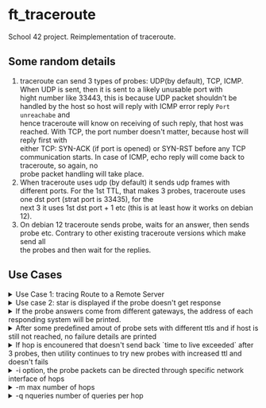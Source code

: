 # ft_traceroute
School 42 project. Reimplementation of traceroute.
## Some random details ##
1. traceroute can send 3 types of probes: UDP(by default), TCP, ICMP. When UDP is sent, then it is sent to a likely unusable port with  
hight number like 33443, this is because UDP packet shouldn't be handled by the host so host will reply with ICMP error reply `Port unreachabe` and  
hence traceroute will know on receiving of such reply, that host was reached. With TCP, the port number doesn't matter, because host will reply first with  
either TCP: SYN-ACK (if port is opened) or SYN-RST before any TCP communication starts. In case of ICMP, echo reply will come back to traceroute, so again, no  
probe packet handling will take place.
2. When traceroute uses udp (by default) it sends udp frames with different ports. For the 1st TTL, that makes 3 probes, traceroute uses one dst port (strat port is 33435), for the  
next 3 it uses 1st dst port + 1 etc (this is at least how it works on debian 12).
3. On debian 12 traceroute sends probe, waits for an answer, then sends probe etc. Contrary to other existing traceroute versions which make send all  
the probes and then wait for the replies.
## Use Cases

<details>
  <summary>Use Case 1: tracing Route to a Remote Server</summary>

  **Description**: This use case demonstrates how to trace the route to a remote server, such as `10.0.81.131`.
  
  **Details**:
  - **TTL** - 1, 2, 3 - are TTLs of the UDP packet sent to host
  - **round trip time** - traceroute sends by default 3 probes for a TTL. the time between sending of probe and receiving reply to a probe  
  is a round trip time. Below traceroute sends 3 probes with TTL = 1, and displays 3 round trip times for each probe: 13.929ms  4.154ms  2.038ms
  
  **Command and output**:
    
    ```bash
    traceroute 10.0.81.131
    1   10.0.2.2  0.245ms  0.225ms  0.079ms 
    2   192.168.43.1  13.929ms  4.154ms  2.038ms 
    3   10.0.81.131  31.877ms  20.503ms  40.334ms

</details>
<details>
  <summary>Use case 2: star is displayed if the probe doesn't get response</summary>
    
  **Description:** If the answer (ICMP error reply - time to live exceeded) is not received back, then start is displayed instead of round trip time

        ```bash```
        traceroute google.com
        traceroute to google.com (142.251.36.238), 64 hops max
        1   10.0.2.2  0.176ms  0.106ms  0.130ms 
        2   192.168.43.1  6.921ms  2.566ms  2.447ms 
        3   10.0.81.131  53.025ms  21.549ms  27.415ms 
        4   10.81.102.92  30.508ms  38.622ms  24.494ms 
        5   *  *  * 
        6   62.53.206.66  52.642ms  19.375ms  34.817ms 
        7   62.53.13.83  68.262ms  28.104ms  19.700ms 
        8   72.14.219.226  45.127ms  19.250ms  19.797ms 
        9   192.178.105.123  39.196ms  24.409ms  29.427ms 
        10  108.170.228.33  31.935ms  22.503ms  17.897ms 
        11  142.251.36.238  25.186ms  29.515ms  34.781ms 

  **Response to one probe is not received**
    
        ```bash```
        traceroute to google.com (142.251.36.238), 64 hops max
        1   10.0.2.2  0.326ms  0.280ms  0.159ms 
        2   192.168.43.1  5.388ms  2.109ms  1.669ms 
        3   10.0.81.130  32.848ms  35.072ms  17.855ms 
        4   10.81.102.90  29.596ms  36.426ms  34.302ms 
        5   *  10.81.85.22  41.662ms  26.309ms 
        6   62.53.206.66  38.134ms  20.294ms  30.536ms 
        7   62.53.13.83  38.385ms  28.914ms  20.122ms 
        8   72.14.219.226  40.342ms  14.813ms  23.791ms 
        9   192.178.105.123  32.925ms  26.350ms  38.407ms 
        10   108.170.228.33  48.501ms  34.751ms  29.510ms 
        11   142.251.36.238  28.919ms  31.447ms  29.909ms
  **Another variation**
    
    ```bash```
    8   62.53.6.127  26.723ms  *  23.750ms
</details>
<details>
    <summary>If the probe answers come from different gateways, the address of each responding system will be printed.</summary>

    ```bash```
    1  192.168.1.1 (192.168.1.1)  1.123 ms  1.234 ms  1.345 ms
    2  10.0.0.1 (10.0.0.1)  5.678 ms  5.789 ms  6.012 ms
    3  192.0.2.1 (192.0.2.1)  10.123 ms  10.456 ms  10.789 ms
    4  203.0.113.1 (203.0.113.1)  15.234 ms  15.456 ms
    203.0.113.2 (203.0.113.2)  16.123 ms
    5  198.51.100.1 (198.51.100.1)  20.345 ms  20.567 ms  20.789 ms

</details>
<details>
    <summary>After some predefined amout of probe sets with different ttls and if host is still not reached, no failure details are printed</summary>

    ```bash```
    52   *  *  * 
    53   *  *  * 
    54   *  *  * 
    55   *  *  * 
    56   *  *  * 
    57   *  *  * 
    58   *  *  * 
    59   *  *  * 
    60   *  *  * 
    61   *  *  * 
    62   *  *  * 
    63   *  *  * 
    64   *  *  *
</details>
<details>
    <summary>If hop is encounered that doesn't send back `time to live exceeded` after 3 probes, then utility continues to try new probes with increased ttl and  
    doesn't fails</summary>
    *this is because there are hosts that pass on the packet, but doesn't reply with ICMP time to live exceeded*

    ```bash```
    traceroute www.akamai.com
    traceroute to e259222.dscx.akamaiedge.net (23.38.123.177), 64 hops max
    1   10.0.2.2  0.183ms  0.027ms  0.084ms 
    2   192.168.43.1  32.558ms  3.950ms  1.979ms 
    3   10.0.81.130  29.278ms  24.964ms  38.483ms 
    4   10.81.102.88  45.813ms  28.630ms  33.669ms 
    5   *  *  * 
    6   62.53.206.66  45.596ms  36.277ms  30.889ms 
    7   62.53.13.83  31.498ms  36.900ms  30.792ms 
    8   194.59.190.59  18.651ms  37.981ms  20.738ms 
    9   *  *  * 
    10  *  *  * 
    11   23.38.123.177  21.155ms  33.411ms  31.249ms
</details>
<details>
    <summary>-i option, the probe packets can be directed through specific network interface of hops</summary>
</details>
<details>
    <summary>-m max number of hops</summary>
</details>
<details>
    <summary>-q nqueries number of queries per hop</summary>
</details>

